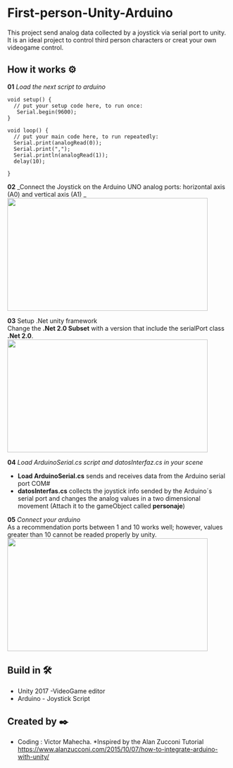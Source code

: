 # First-person-Unity-Arduino
This project send analog data collected by a joystick via serial port to unity. It is an ideal project to control third person characters or creat your own videogame control.  

## How it works ⚙️
**01** _Load the next script to arduino_
```
void setup() {
  // put your setup code here, to run once:
   Serial.begin(9600);
}

void loop() {
  // put your main code here, to run repeatedly:
  Serial.print(analogRead(0));
  Serial.print(",");
  Serial.println(analogRead(1));
  delay(10);

}
```
**02** _Connect the Joystick on the Arduino UNO analog ports: horizontal axis (A0) and vertical axis (A1) _ <br>
<image src="https://raw.githubusercontent.com/vicjomaa/First-person-Unity-Arduino/master/Images/Circuit.JPG" height="256" width="455"><image/>
  
**03** Setup .Net unity framework <br>
Change the **.Net 2.0 Subset** with a version that include the  serialPort class **.Net 2.0**. 
<image src="https://raw.githubusercontent.com/vicjomaa/First-person-Unity-Arduino/master/Images/net.JPG" height="256" width="455"><image/>

**04** _Load ArduinoSerial.cs script and datosInterfaz.cs in your scene_ <br>
* **Load ArduinoSerial.cs** sends and receives data from the Arduino serial port COM#
* **datosInterfas.cs** collects the joystick info sended by the Arduino´s serial port and changes the analog values in a two dimensional movement (Attach it to the gameObject called **personaje**)

**05** _Connect your arduino_ <br>
As a recommendation ports between 1 and 10 works well; however, values greater than 10 cannot be readed properly by unity.
<image src="https://raw.githubusercontent.com/vicjomaa/First-person-Unity-Arduino/master/Images/vector.gif" height="256" width="455"><image/>

## Build in 🛠️
* Unity 2017  -VideoGame editor
* Arduino - Joystick Script



## Created by ✒️
* Coding : Victor Mahecha.
*Inspired by the Alan Zucconi Tutorial https://www.alanzucconi.com/2015/10/07/how-to-integrate-arduino-with-unity/

